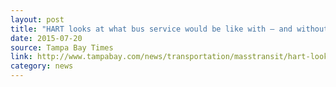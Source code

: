 ```yaml
---
layout: post
title: "HART looks at what bus service would be like with — and without — half-cent tax"
date: 2015-07-20
source: Tampa Bay Times
link: http://www.tampabay.com/news/transportation/masstransit/hart-looks-at-what-bus-service-would-be-like-with-8212-and-without-8212/2238059
category: news
---
```



